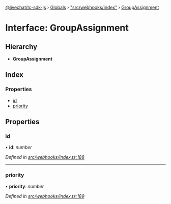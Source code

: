 [@livechat/lc-sdk-js](../README.md) › [Globals](../globals.md) › ["src/webhooks/index"](../modules/_src_webhooks_index_.md) › [GroupAssignment](_src_webhooks_index_.groupassignment.md)

# Interface: GroupAssignment

## Hierarchy

* **GroupAssignment**

## Index

### Properties

* [id](_src_webhooks_index_.groupassignment.md#id)
* [priority](_src_webhooks_index_.groupassignment.md#priority)

## Properties

###  id

• **id**: *number*

*Defined in [src/webhooks/index.ts:188](https://github.com/livechat/lc-sdk-js/blob/aff69b2/src/webhooks/index.ts#L188)*

___

###  priority

• **priority**: *number*

*Defined in [src/webhooks/index.ts:189](https://github.com/livechat/lc-sdk-js/blob/aff69b2/src/webhooks/index.ts#L189)*
